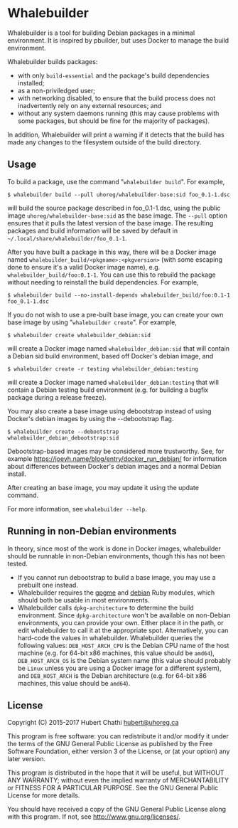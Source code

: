 Whalebuilder
============

Whalebuilder is a tool for building Debian packages in a minimal environment.
It is inspired by pbuilder, but uses Docker to manage the build environment.

Whalebuilder builds packages:

* with only `build-essential` and the package's build dependencies installed;
* as a non-priviledged user;
* with networking disabled, to ensure that the build process does not
  inadvertently rely on any external resources; and
* without any system daemons running (this may cause problems with some
  packages, but should be fine for the majority of packages).

In addition, Whalebuilder will print a warning if it detects that the build has
made any changes to the filesystem outside of the build directory.

Usage
-----

To build a package, use the command "`whalebuilder build`".
For example,

    $ whalebuilder build --pull uhoreg/whalebuilder-base:sid foo_0.1-1.dsc

will build the source package described in foo_0.1-1.dsc, using the public
image `uhoreg/whalebuilder-base:sid` as the base image.  The `--pull` option
ensures that it pulls the latest version of the base image.  The resulting
packages and build information will be saved by default in
`~/.local/share/whalebuilder/foo_0.1-1`.

After you have built a package in this way, there will be a Docker image named
`whalebuilder_build/<pkgname>:<pkgversion>` (with some escaping done to ensure
it's a valid Docker image name), e.g. `whalebuilder_build/foo:0.1-1`.  You can
use this to rebuild the package without needing to reinstall the build
dependencies.  For example,

    $ whalebuilder build --no-install-depends whalebuilder_build/foo:0.1-1 foo_0.1-1.dsc

If you do not wish to use a pre-built base image, you can create your own base
image by using "`whalebuilder create`".  For example,

    $ whalebuilder create whalebuilder_debian:sid

will create a Docker image named `whalebuilder_debian:sid` that will contain
a Debian sid build environment, based off Docker's debian image, and

    $ whalebuilder create -r testing whalebuilder_debian:testing

will create a Docker image named `whalebuilder_debian:testing` that will
contain a Debian testing build environment (e.g. for building a bugfix package
during a release freeze).

You may also create a base image using debootstrap instead of using Docker's
debian images by using the --debootstrap flag.

    $ whalebuilder create --debootstrap whalebuilder_debian_debootstrap:sid

Debootstrap-based images may be considered more trustworthy.  See, for example
https://joeyh.name/blog/entry/docker_run_debian/ for information about
differences between Docker's debian images and a normal Debian install.

After creating an base image, you may update it using the update command.

For more information, see `whalebuilder --help`.

Running in non-Debian environments
----------------------------------

In theory, since most of the work is done in Docker images, whalebuilder should
be runnable in non-Debian environments, though this has not been tested.

* If you cannot run debootstrap to build a base image, you may use a prebuilt one
  instead.
* Whalebuilder requires the [gpgme](http://github.com/ueno/ruby-gpgme) and
  [debian](https://anonscm.debian.org/git/pkg-ruby-extras/ruby-debian.git/)
  Ruby modules, which should both be usable in most environments.
* Whalebuilder calls `dpkg-architecture` to determine the build environment.
  Since `dpkg-architecture` won't be available on non-Debian environments, you
  can provide your own.  Either place it in the path, or edit whalebuilder to
  call it at the appropriate spot.  Alternatively, you can hard-code the values
  in whalebuilder.  Whalebuilder queries the following values:
  `DEB_HOST_ARCH_CPU` is the Debian CPU name of the host machine (e.g. for
  64-bit x86 machines, this value should be `amd64`), `DEB_HOST_ARCH_OS` is the
  Debian system name (this value should probably be `Linux` unless you are
  using a Docker image for a different system), and `DEB_HOST_ARCH` is the
  Debian architecture (e.g. for 64-bit x86 machines, this value should be
  `amd64`).

License
-------
Copyright (C) 2015-2017 Hubert Chathi <hubert@uhoreg.ca>

This program is free software: you can redistribute it and/or modify
it under the terms of the GNU General Public License as published by
the Free Software Foundation, either version 3 of the License, or
(at your option) any later version.

This program is distributed in the hope that it will be useful,
but WITHOUT ANY WARRANTY; without even the implied warranty of
MERCHANTABILITY or FITNESS FOR A PARTICULAR PURPOSE.  See the
GNU General Public License for more details.

You should have received a copy of the GNU General Public License
along with this program.  If not, see <http://www.gnu.org/licenses/>.
